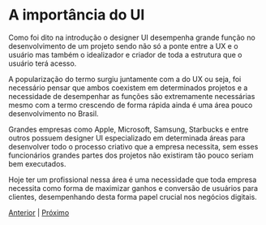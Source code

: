 # A importância do UI

Como foi dito na introdução o designer UI desempenha grande função no desenvolvimento de um projeto sendo não só a ponte entre a UX e o usuário mas também o idealizador e criador de toda a estrutura que o usuário terá acesso.

A popularização do termo surgiu juntamente com a do UX ou seja, foi necessário pensar que ambos coexistem em determinados projetos e a necessidade de desempenhar as funções são extremamente necessárias mesmo com a termo crescendo de forma rápida ainda é uma área pouco desenvolvimento no Brasil.

Grandes empresas como Apple, Microsoft, Samsung, Starbucks e entre outros possuem designer UI especializado em determinada áreas para desenvolver todo o processo criativo que a empresa necessita, sem esses funcionários grandes partes dos projetos não existiram tão pouco seriam bem executados.

Hoje ter um profissional nessa área é uma necessidade que toda empresa necessita como forma de maximizar ganhos e conversão de usuários para clientes, desempenhando desta forma papel crucial nos negócios digitais.

[Anterior](https://github.com/luanpanno/ui4noobs/blob/master/01-Introdu%C3%A7%C3%A3o-ao-UI/Introdu%C3%A7%C3%A3o-ao-UI.md) | [Próximo](https://github.com/luanpanno/ui4noobs/blob/master/03-Elementos-UI/Elementos-UI.md)
